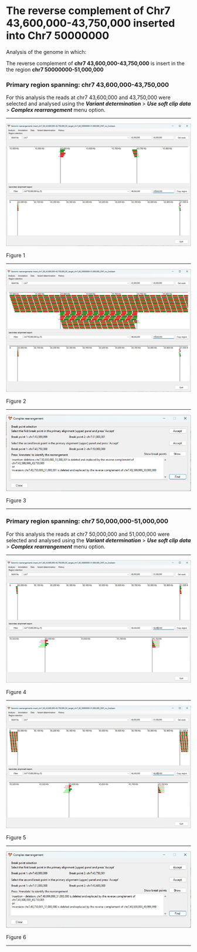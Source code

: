 # The reverse complement of Chr7 43,600,000-43,750,000  inserted into Chr7 50000000

Analysis of the genome in which: 

The reverse complement of **chr7 43,600,000-43,750,000** is insert in the the region **chr7 50000000-51,000,000**

### Primary region spanning: chr7 43,600,000-43,750,000 

For this analysis the reads at chr7 43,600,000 and 43,750,000 were selected and analysed using the ___Variant determination___ > ___Use soft clip data___ > ___Complex rearrangement___ menu option.<hr />

![image](images/insert_chr7_60_43,600,000-43,750,000_RC_target_chr7_60_50000000-51,000,000_ONT_no_2nd_1.jpg)

Figure 1

<hr />

![image](images/insert_chr7_60_43,600,000-43,750,000_RC_target_chr7_60_50000000-51,000,000_ONT_no_2nd_1_all.jpg)

Figure 2

<hr />

![image](images/insert_chr7_60_43,600,000-43,750,000_RC_target_chr7_60_50000000-51,000,000_ONT_no_2nd_1_result.jpg)

Figure 3

<hr />

### Primary region spanning: chr7 50,000,000-51,000,000 

For this analysis the reads at chr7 50,000,000 and 51,000,000 were selected and analysed using the ___Variant determination___ > ___Use soft clip data___ > ___Complex rearrangement___ menu option.<hr />

![image](images/insert_chr7_60_43,600,000-43,750,000_RC_target_chr7_60_50000000-51,000,000_ONT_no_2nd_2.jpg)

Figure 4

<hr />

![image](images/insert_chr7_60_43,600,000-43,750,000_RC_target_chr7_60_50000000-51,000,000_ONT_no_2nd_2_all.jpg)

Figure 5

<hr />

![image](images/insert_chr7_60_43,600,000-43,750,000_RC_target_chr7_60_50000000-51,000,000_ONT_no_2nd_2_result.jpg)

Figure 6

<hr />


